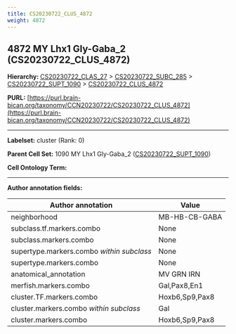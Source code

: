 ```yaml
---
title: CS20230722_CLUS_4872
weight: 4872
---
```

## 4872 MY Lhx1 Gly-Gaba_2 (CS20230722_CLUS_4872)
<b>Hierarchy: </b>
[CS20230722_CLAS_27](../CS20230722_CLAS_27) >
[CS20230722_SUBC_285](../CS20230722_SUBC_285) >
[CS20230722_SUPT_1090](../CS20230722_SUPT_1090) >
[CS20230722_CLUS_4872](../CS20230722_CLUS_4872)

**PURL:** [https://purl.brain-bican.org/taxonomy/CCN20230722/CS20230722_CLUS_4872](https://purl.brain-bican.org/taxonomy/CCN20230722/CS20230722_CLUS_4872)

---


**Labelset:** cluster (Rank: 0)

**Parent Cell Set:** 1090 MY Lhx1 Gly-Gaba_2 ([CS20230722_SUPT_1090](../CS20230722_SUPT_1090))



**Cell Ontology Term:** 

[MARKER GENES.]: #


---

[TRANSFERRED ANNOTATIONS.]: #


[AUTHOR ANNOTATION FIELDS.]: #


**Author annotation fields:**

| Author annotation | Value |
|-------------------|-------|
|neighborhood|MB-HB-CB-GABA|
|subclass.tf.markers.combo|None|
|subclass.markers.combo|None|
|supertype.markers.combo _within subclass_|None|
|supertype.markers.combo|None|
|anatomical_annotation|MV GRN IRN|
|merfish.markers.combo|Gal,Pax8,En1|
|cluster.TF.markers.combo|Hoxb6,Sp9,Pax8|
|cluster.markers.combo _within subclass_|Gal|
|cluster.markers.combo|Hoxb6,Sp9,Pax8|
